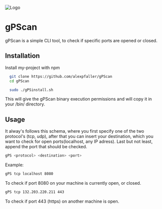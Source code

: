 
![Logo](https://i.postimg.cc/N07v7BTq/white-gp-Scan-Thumb.png)


# gPScan

gPScan is a simple CLI tool, to check if specific ports are opened or closed.



## Installation

Install my-project with npm

```bash
  git clone https://github.com/alexpfaller/gPScan
  cd gPScan
```
```bash
  sudo ./gPSinstall.sh
```
This will give the gPScan binary execution permissions and will copy it in your /bin/ directory.
    
## Usage

It alway's follows this schema, where you first specify one of the two protocol's (tcp, udp), after that you can insert your destination, which you want to check for open ports(localhost, any IP adress). Last but not least, append the port that should be checked.
```sh
gPS <protocol> <destination> <port>
```

Example:
```sh
gPS tcp localhost 8080
```
To check if port 8080 on your machine is currently open, or closed.
```sh
gPS tcp 132.203.220.211 443
```
To check if port 443 (https) on another machine is open.